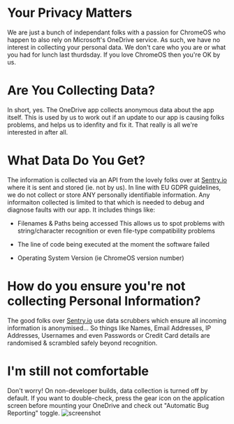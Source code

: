 # Your Privacy Matters

We are just a bunch of independant folks with a passion for ChromeOS who happen to also rely on Microsoft's OneDrive service.
As such, we have no interest in collecting your personal data.  We don't care who you are or what you had for lunch last thurdsday.  If you love ChromeOS then you're OK by us.

# Are You Collecting Data?

In short, yes.  The OneDrive app collects anonymous data about the app itself.  This is used by us to work out if an update to our app is causing folks problems, and helps us to idenfity and fix it.  That really is all we're interested in after all.

# What Data Do You Get?

The information is collected via an API from the lovely folks over at [Sentry.io](https://sentry.io/) where it is sent and stored (ie. not by us).  In line with EU GDPR guidelines, we do not collect or store ANY personally identifiable information.  Any informaiton collected is limited to that which is needed to debug and diagnose faults with our app. It includes things like:

* Filenames & Paths being accessed
This allows us to spot problems with string/character recognition or even file-type compatibility problems

* The line of code being executed at the moment the software failed

* Operating System Version (ie ChromeOS version number)

# How do you ensure you're not collecting Personal Information?

The good folks over [Sentry.io](https://sentry.io/) use data scrubbers which ensure all incoming information is anonymised... So things like Names, Email Addresses, IP Addresses, Usernames and even Passwords or Credit Card details are randomised & scrambled safely beyond recognition.

# I'm still not comfortable

Don't worry! On non-developer builds, data collection is turned off by default.  If you want to double-check, press the gear icon on the application screen before mounting your OneDrive and check out "Automatic Bug Reporting" toggle.
![screenshot](https://raw.githubusercontent.com/rooey/chromeos-filesystem-onedrive/master/docs/onedrive-settings.png)
